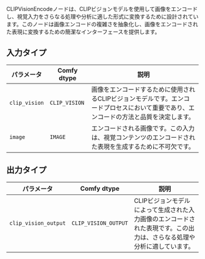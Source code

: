 CLIPVisionEncodeノードは、CLIPビジョンモデルを使用して画像をエンコードし、視覚入力をさらなる処理や分析に適した形式に変換するために設計されています。このノードは画像エンコードの複雑さを抽象化し、画像をエンコードされた表現に変換するための簡潔なインターフェースを提供します。

## 入力タイプ

| パラメータ            | Comfy dtype          | 説明 |
|----------------------|-----------------------|-------------|
| `clip_vision`        | `CLIP_VISION`        | 画像をエンコードするために使用されるCLIPビジョンモデルです。エンコードプロセスにおいて重要であり、エンコードの方法と品質を決定します。 |
| `image`              | `IMAGE`              | エンコードされる画像です。この入力は、視覚コンテンツのエンコードされた表現を生成するために不可欠です。 |

## 出力タイプ

| パラメータ             | Comfy dtype            | 説明 |
|-----------------------|------------------------|-------------|
| `clip_vision_output`  | `CLIP_VISION_OUTPUT`  | CLIPビジョンモデルによって生成された入力画像のエンコードされた表現です。この出力は、さらなる処理や分析に適しています。 |
